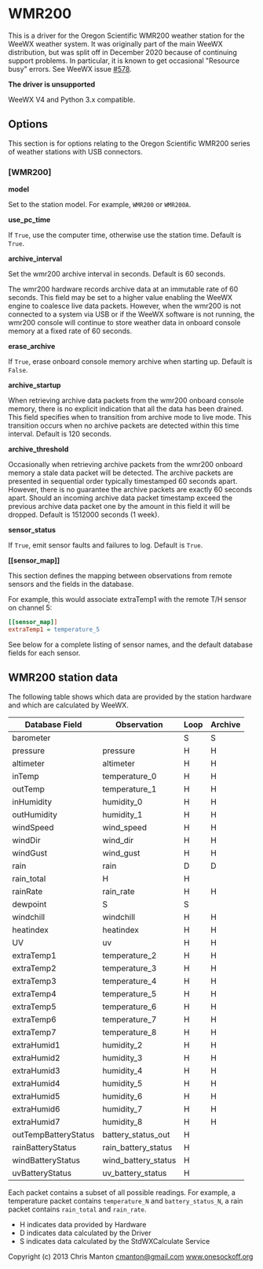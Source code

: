 # WMR200

This is a driver for the Oregon Scientific WMR200 weather station for the WeeWX weather system. It was originally part
of the main WeeWX distribution, but was split off in December 2020 because of continuing support problems. In
particular, it is known to get occasional "Resource busy" errors. See WeeWX
issue [#578](https://github.com/weewx/weewx/issues/578).

**The driver is unsupported**

WeeWX V4 and Python 3.x compatible.

## Options

This section is for options relating to the Oregon Scientific WMR200 series of weather stations with USB connectors.

### [WMR200]

**model**

Set to the station model. For example, `WMR200` or `WMR200A`.

**use_pc_time**

If `True`, use the computer time, otherwise use the station time. Default is `True`.

**archive_interval**

Set the wmr200 archive interval in seconds. Default is 60 seconds.

The wmr200 hardware records archive data at an immutable rate of 60 seconds. This field may be set to a higher value
enabling the WeeWX engine to coalesce live data packets. However, when the wmr200 is not connected to a system via USB
or if the WeeWX software is not running, the wmr200 console will continue to store weather data in onboard console
memory at a fixed rate of 60 seconds.

**erase_archive**

If `True`, erase onboard console memory archive when starting up. Default is `False`.

**archive_startup**

When retrieving archive data packets from the wmr200 onboard console memory, there is no explicit indication that all
the data has been drained. This field specifies when to transition from archive mode to live mode. This transition
occurs when no archive packets are detected within this time interval. Default is 120 seconds.

**archive_threshold**

Occasionally when retrieving archive packets from the wmr200 onboard memory a stale data packet will be detected. The
archive packets are presented in sequential order typically timestamped 60 seconds apart. However, there is no guarantee
the archive packets are exactly 60 seconds apart. Should an incoming archive data packet timestamp exceed the previous
archive data packet one by the amount in this field it will be dropped. Default is 1512000 seconds (1 week).

**sensor_status**

If `True`, emit sensor faults and failures to log. Default is `True`.

**[[sensor_map]]**

This section defines the mapping between observations from remote sensors and the fields in the database.

For example, this would associate extraTemp1 with the remote T/H sensor on channel 5:

```ini
[[sensor_map]]
extraTemp1 = temperature_5
```

See below for a complete listing of sensor names, and the default database fields for each sensor.

## WMR200 station data

The following table shows which data are provided by the station hardware and which are calculated by WeeWX.

| Database Field       | Observation         | Loop | Archive |
|----------------------|---------------------|------|---------|
| barometer            |                     | S    | S       |
| pressure             | pressure            | H    | H       |
| altimeter            | altimeter           | H    | H       |
| inTemp               | temperature_0       | H    | H       |
| outTemp              | temperature_1       | H    | H       |
| inHumidity           | humidity_0          | H    | H       |
| outHumidity          | humidity_1          | H    | H       |
| windSpeed            | wind_speed          | H    | H       |
| windDir              | wind_dir            | H    | H       |
| windGust             | wind_gust           | H    | H       |
| rain                 | rain                | D    | D       |
| rain_total           | H                   | H    |         |
| rainRate             | rain_rate           | H    | H       |
| dewpoint             | S                   | S    |         |
| windchill            | windchill           | H    | H       |
| heatindex            | heatindex           | H    | H       |
| UV                   | uv                  | H    | H       |
| extraTemp1           | temperature_2       | H    | H       |
| extraTemp2           | temperature_3       | H    | H       |
| extraTemp3           | temperature_4       | H    | H       |
| extraTemp4           | temperature_5       | H    | H       |
| extraTemp5           | temperature_6       | H    | H       |
| extraTemp6           | temperature_7       | H    | H       |
| extraTemp7           | temperature_8       | H    | H       |
| extraHumid1          | humidity_2          | H    | H       |
| extraHumid2          | humidity_3          | H    | H       |
| extraHumid3          | humidity_4          | H    | H       |
| extraHumid4          | humidity_5          | H    | H       |
| extraHumid5          | humidity_6          | H    | H       |
| extraHumid6          | humidity_7          | H    | H       |
| extraHumid7          | humidity_8          | H    | H       |
| outTempBatteryStatus | battery_status_out  | H    |         |
| rainBatteryStatus    | rain_battery_status | H    |         |
| windBatteryStatus    | wind_battery_status | H    |         |
| uvBatteryStatus      | uv_battery_status   | H    |         |

Each packet contains a subset of all possible readings. For example, a temperature packet contains `temperature_N`
and `battery_status_N`, a rain packet contains `rain_total` and `rain_rate`.

- H indicates data provided by Hardware
- D indicates data calculated by the Driver
- S indicates data calculated by the StdWXCalculate Service

Copyright (c) 2013 Chris Manton <cmanton@gmail.com>  www.onesockoff.org
